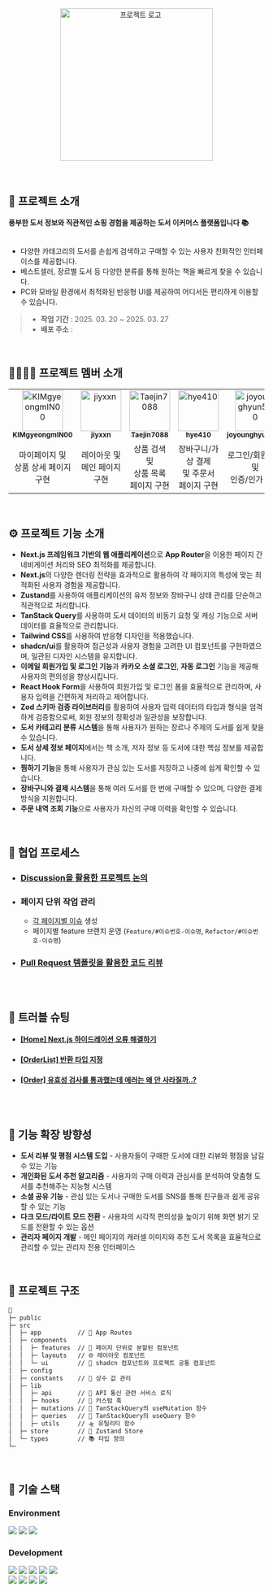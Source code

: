 <div align="center">
  <img alt="프로젝트 로고" src="https://github.com/user-attachments/assets/40d97298-0925-4d2f-89f2-5b4616f499ad" width="300"/>
</div>


<br>
<br>

## 💬 프로젝트 소개
**풍부한 도서 정보와 직관적인 쇼핑 경험을 제공하는 도서 이커머스 플랫폼입니다 📚**
<br><br>
- 다양한 카테고리의 도서를 손쉽게 검색하고 구매할 수 있는 사용자 친화적인 인터페이스를 제공합니다.
- 베스트셀러, 장르별 도서 등 다양한 분류를 통해 원하는 책을 빠르게 찾을 수 있습니다.
- PC와 모바일 환경에서 최적화된 반응형 UI를 제공하여 어디서든 편리하게 이용할 수 있습니다.
 

> - **작업 기간** : 2025. 03. 20 ~ 2025. 03. 27
> - **배포 주소** : 

<br />


## 👩‍👩‍👧‍👧 프로젝트 멤버 소개

<table>
  <tbody>
    <tr>
      <td align="center">
        <a href="https://github.com/KIMgyeongmIN00">
        <img src="https://github.com/KIMgyeongmIN00.png" width="80"  alt="KIMgyeongmIN00"/>
        <br />
        <sub><b>KIMgyeongmIN00</b></sub>
        </a>
        <br />
      </td>
      <td align="center">
        <a href="https://github.com/jiyxxn">
        <img src="https://github.com/jiyxxn.png" width="80" alt="jiyxxn"/>
        <br />
        <sub><b>jiyxxn</b></sub>
        </a>
        <br />
      </td>
      <td align="center">
        <a href="https://github.com/Taejin7088">
        <img src="https://github.com/Taejin7088.png" width="80" alt="Taejin7088"/>
        <br />
        <sub><b>Taejin7088</b></sub>
        </a>
        <br />
      </td>
      <td align="center">
        <a href="https://github.com/hye410">
        <img src="https://github.com/hye410.png" width="80" alt="hye410"/>
        <br />
        <sub><b>hye410</b></sub>
        </a>
        <br />
      </td>
      <td align="center">
        <a href="https://github.com/joyounghyun550">
        <img src="https://github.com/joyounghyun550.png" width="80" alt="joyounghyun550"/>
        <br />
        <sub><b>joyounghyun550</b></sub>
        </a>
        <br />
      </td>   
    </tr>
    <tr>
      <td width="250px" align="center">
        마이페이지 및
        <br>상품 상세 페이지 구현
      </td>
      <td width="250px" align="center">
        레이아웃 및
        <br> 메인 페이지 구현
      </td>
      <td width="250px" align="center">
        상품 검색 및
        <br>상품 목록 페이지 구현
      </td>  
      <td width="250px" align="center">
        장바구니/가상 결제
        <br>및 주문서 페이지 구현
      </td> 
      <td width="250px" align="center">
        로그인/회원가입 및
        <br>인증/인가 구현
      </td>      
    </tr>
  </tbody>
</table>

<br />

## ⚙ 프로젝트 기능 소개
- **Next.js 프레임워크 기반의 웹 애플리케이션**으로 **App Router**을 이용한 페이지 간 네비게이션 처리와 SEO 최적화를 제공합니다.
- **Next.js**의 다양한 렌더링 전략을 효과적으로 활용하여 각 페이지의 특성에 맞는 최적화된 사용자 경험을 제공합니다.
- **Zustand**를 사용하여 애플리케이션의 유저 정보와 장바구니 상태 관리를 단순하고 직관적으로 처리합니다.
- **TanStack Query**를 사용하여 도서 데이터의 비동기 요청 및 캐싱 기능으로 서버 데이터를 효율적으로 관리합니다.
- **Tailwind CSS**를 사용하여 반응형 디자인을 적용했습니다.
- **shadcn/ui**를 활용하여 접근성과 사용자 경험을 고려한 UI 컴포넌트를 구현하였으며, 일관된 디자인 시스템을 유지합니다.
- **이메일 회원가입 및 로그인 기능**과 **카카오 소셜 로그인**, **자동 로그인** 기능을 제공해 사용자의 편의성을 향상시킵니다.
- **React Hook Form**을 사용하여 회원가입 및 로그인 폼을 효율적으로 관리하며, 사용자 입력을 간편하게 처리하고 제어합니다.
- **Zod 스키마 검증 라이브러리**를 활용하여 사용자 입력 데이터의 타입과 형식을 엄격하게 검증함으로써, 회원 정보의 정확성과 일관성을 보장합니다.
- **도서 카테고리 분류 시스템**을 통해 사용자가 원하는 장르나 주제의 도서를 쉽게 찾을 수 있습니다.
- **도서 상세 정보 페이지**에서는 책 소개, 저자 정보 등 도서에 대한 핵심 정보를 제공합니다.
- **찜하기 기능**을 통해 사용자가 관심 있는 도서를 저장하고 나중에 쉽게 확인할 수 있습니다.
- **장바구니와 결제 시스템**을 통해 여러 도서를 한 번에 구매할 수 있으며, 다양한 결제 방식을 지원합니다.
- **주문 내역 조회 기능**으로 사용자가 자신의 구매 이력을 확인할 수 있습니다.

<br>

## 🔗 협업 프로세스
- ### [Discussion을 활용한 프로젝트 논의](https://github.com/5ruzo/bookly/discussions)
- ### 페이지 단위 작업 관리
  - [각 페이지별 이슈](https://github.com/5ruzo/bookly/issues?q=is%3Aissue%20) 생성
  - 페이지별 feature 브랜치 운영 (`Feature/#이슈번호-이슈명`, `Refactor/#이슈번호-이슈명`)
- ### [Pull Request 템플릿을 활용한 코드 리뷰](https://github.com/5ruzo/bookly/pulls)


<br><br>

## 🚀 트러블 슈팅
- #### [[Home] Next.js 하이드레이션 오류 해결하기](https://velog.io/@jiyunk/Next.js-하이드레이션-오류-해결하기)
- #### [[OrderList] 반환 타입 지정](https://velog.io/@rlarudals61/250326-%EB%B0%98%ED%99%98-%ED%83%80%EC%9E%85-%EC%A7%80%EC%A0%95)
- #### [[Order] 유효성 검사를 통과했는데 에러는 왜 안 사라질까..?](https://dhye410.tistory.com/51)


<br><br>

## 🌱 기능 확장 방향성
- **도서 리뷰 및 평점 시스템 도입** - 사용자들이 구매한 도서에 대한 리뷰와 평점을 남길 수 있는 기능
- **개인화된 도서 추천 알고리즘** - 사용자의 구매 이력과 관심사를 분석하여 맞춤형 도서를 추천해주는 지능형 시스템
- **소셜 공유 기능** - 관심 있는 도서나 구매한 도서를 SNS를 통해 친구들과 쉽게 공유할 수 있는 기능
- **다크 모드/라이트 모드 전환** - 사용자의 시각적 편의성을 높이기 위해 화면 밝기 모드를 전환할 수 있는 옵션
- **관리자 페이지 개발** - 메인 페이지의 캐러셀 이미지와 추천 도서 목록을 효율적으로 관리할 수 있는 관리자 전용 인터페이스

<br />

## 📁 프로젝트 구조
```markdown
📁
├─ public
├─ src
│  ├─ app          // 📄 App Routes
│  ├─ components
│  │  ├─ features  // 💾 페이지 단위로 분할된 컴포넌트
│  │  ├─ layouts   // 🌐 레이아웃 컴포넌트
│  │  └─ ui        // 🧩 shadcn 컴포넌트와 프로젝트 공통 컴포넌트
│  ├─ config
│  ├─ constants    // 📌 상수 값 관리
│  ├─ lib
│  │  ├─ api       // 🚧 API 통신 관련 서비스 로직
│  │  ├─ hooks     // 🔧 커스텀 훅
│  │  ├─ mutations // 🔹 TanStackQuery의 useMutation 함수
│  │  ├─ queries   // 🔸 TanStackQuery의 useQuery 함수
│  │  ├─ utils     // 🛸 유틸리티 함수    
│  ├─ store        // 🐻 Zustand Store
│  └─ types        // 📚 타입 정의
└─ 
```

<br />

## 🧶 기술 스택
<div align="left">

### Environment
<img src="https://img.shields.io/badge/Visual_Studio_Code-007ACC?style=for-the-badge&logo=https://upload.wikimedia.org/wikipedia/commons/a/a7/Visual_Studio_Code_1.35_icon.svg&logoColor=white" />
<img src="https://img.shields.io/badge/Git-F05032?style=for-the-badge&logo=git&logoColor=white" />
<img src="https://img.shields.io/badge/GitHub-181717?style=for-the-badge&logo=github&logoColor=white" />
<br>

### Development
<img src="https://img.shields.io/badge/Next.js-000000?style=for-the-badge&logo=Next.js&logoColor=white"/>
<img src="https://img.shields.io/badge/Typescript-3178C6?style=for-the-badge&logo=Typescript&logoColor=white"/>
<img src="https://img.shields.io/badge/Tanstackquery-FF4154?style=for-the-badge&logo=reactquery&logoColor=white">
<img src="https://img.shields.io/badge/Supabase-3ECF8E?style=for-the-badge&logo=supabase&logoColor=white">
<img src="https://img.shields.io/badge/Zustand-82612C?style=for-the-badge&logo=&logoColor=white">     
<br>
<img src="https://img.shields.io/badge/radix%20ui-161618.svg?style=for-the-badge&logo=radix-ui&logoColor=white">
<img src="https://img.shields.io/badge/zod-%233068b7.svg?style=for-the-badge&logo=zod&logoColor=white">
<img src="https://img.shields.io/badge/React Hook Form-EC5990?style=for-the-badge&logo=reacthookform&amp;logoColor=white">
<img src="https://img.shields.io/badge/Tailwind CSS-06B6D4?style=for-the-badge&amp;logo=Tailwind CSS&amp;logoColor=white">



